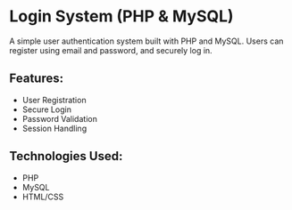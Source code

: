 # Login System (PHP & MySQL)

A simple user authentication system built with PHP and MySQL. Users can register using email and password, and securely log in.

## Features:
- User Registration
- Secure Login
- Password Validation
- Session Handling

## Technologies Used:
- PHP
- MySQL
- HTML/CSS

